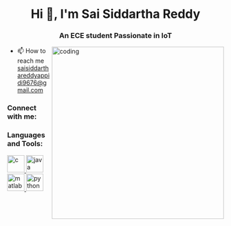 <h1 align="center">Hi 👋, I'm Sai Siddartha Reddy</h1>
<h3 align="center">An ECE student Passionate in IoT</h3>

<img align="right" alt="coding" width="400" src="https://sp-ao.shortpixel.ai/client/to_webp,q_glossy,ret_img,w_692,h_323/https://www.iimtindia.net/Blog/wp-content/uploads/2021/07/What-is-ECE-Course.jpg">

- 📫 How to reach me saisiddarthareddyappidi9676@gmail.com

<h3 align="left">Connect with me:</h3>
<p align="left">
<!-- Add your social media links here -->
</p>

<h3 align="left">Languages and Tools:</h3>
<p align="left">
<a href="(link unavailable)" target="_blank" rel="noreferrer">
<img src="(link unavailable)" alt="c" width="40" height="40"/>
</a>
<a href="(link unavailable)" target="_blank" rel="noreferrer">
<img src="(link unavailable)" alt="java" width="40" height="40"/>
</a>
<a href="(link unavailable)" target="_blank" rel="noreferrer">
<img src="(link unavailable)" alt="matlab" width="40" height="40"/>
</a>
<a href="(link unavailable)" target="_blank" rel="noreferrer">
<img src="(link unavailable)" alt="python" width="40" height="40"/>
</a>
</p>
